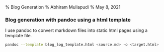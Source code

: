 % Blog Generation 
% Abhiram Mullapudi
% May 8, 2021


### Blog generation with pandoc using a html template

I use pandoc to convert markdown files into static html pages using a template file.

```sh
pandoc --template blog_log_template.html <source.md> -o <target.html>

```
